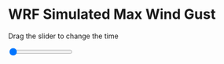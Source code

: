<h1>WRF Simulated Max Wind Gust</h1>
<p>Drag the slider to change the time</p>

<div class="slidecontainer">
<input oninput='setImage(this)' class="slider" type="range" min="0" max="19" value="0" step="1" />
<img id='img'/>
</div>

<script>
var img = document.getElementById('img');
var img_array = ['/assets/images/wrf/w_wrfout_d01_2020-03-15_12:00:00.png',
'/assets/images/wrf/w_wrfout_d01_2020-03-15_13:00:00.png',
'/assets/images/wrf/w_wrfout_d01_2020-03-15_14:00:00.png',
'/assets/images/wrf/w_wrfout_d01_2020-03-15_15:00:00.png',
'/assets/images/wrf/w_wrfout_d01_2020-03-15_16:00:00.png',
'/assets/images/wrf/w_wrfout_d01_2020-03-15_17:00:00.png',
'/assets/images/wrf/w_wrfout_d01_2020-03-15_18:00:00.png',
'/assets/images/wrf/w_wrfout_d01_2020-03-15_19:00:00.png',
'/assets/images/wrf/w_wrfout_d01_2020-03-15_20:00:00.png',
'/assets/images/wrf/w_wrfout_d01_2020-03-15_21:00:00.png',
'/assets/images/wrf/w_wrfout_d01_2020-03-15_22:00:00.png',
'/assets/images/wrf/w_wrfout_d01_2020-03-15_23:00:00.png',
'/assets/images/wrf/w_wrfout_d01_2020-03-16_00:00:00.png',
'/assets/images/wrf/w_wrfout_d01_2020-03-16_01:00:00.png',
'/assets/images/wrf/w_wrfout_d01_2020-03-16_02:00:00.png',
'/assets/images/wrf/w_wrfout_d01_2020-03-16_03:00:00.png',
'/assets/images/wrf/w_wrfout_d01_2020-03-16_04:00:00.png',
'/assets/images/wrf/w_wrfout_d01_2020-03-16_05:00:00.png',
'/assets/images/wrf/w_wrfout_d01_2020-03-16_06:00:00.png',];
function setImage(obj)
{
        var value = obj.value;
        img.src = img_array[value];

}
</script>
